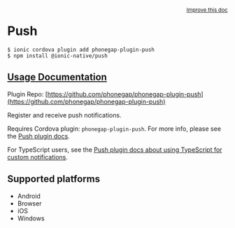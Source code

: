 <a style="float:right;font-size:12px;" href="http://github.com/ionic-team/ionic-native/edit/master/src/@ionic-native/plugins/push/index.ts#L234">
  Improve this doc
</a>

# Push

```
$ ionic cordova plugin add phonegap-plugin-push
$ npm install @ionic-native/push
```

## [Usage Documentation](https://ionicframework.com/docs/native/push/)

Plugin Repo: [https://github.com/phonegap/phonegap-plugin-push](https://github.com/phonegap/phonegap-plugin-push)

Register and receive push notifications.

Requires Cordova plugin: `phonegap-plugin-push`. For more info, please see the [Push plugin docs](https://github.com/phonegap/phonegap-plugin-push).

For TypeScript users, see the [Push plugin docs about using TypeScript for custom notifications](https://github.com/phonegap/phonegap-plugin-push/blob/master/docs/TYPESCRIPT.md).

## Supported platforms
- Android
- Browser
- iOS
- Windows



